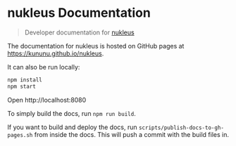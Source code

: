 # nukleus Documentation

> Developer documentation for [nukleus](https://github.com/kununu/nukleus)

The documentation for nukleus is hosted on GitHub pages at https://kununu.github.io/nukleus.

It can also be run locally:

```bash
npm install
npm start
```

Open http://localhost:8080

To simply build the docs, run `npm run build`.

If you want to build and deploy the docs, run `scripts/publish-docs-to-gh-pages.sh` from inside the docs. This will push a commit with the build files in.
